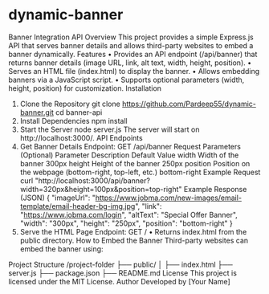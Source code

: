 # dynamic-banner
Banner Integration API
Overview
This project provides a simple Express.js API that serves banner details and allows third-party websites to embed a banner dynamically.
Features
    • Provides an API endpoint (/api/banner) that returns banner details (image URL, link, alt text, width, height, position).
    • Serves an HTML file (index.html) to display the banner.
    • Allows embedding banners via a JavaScript script.
    • Supports optional parameters (width, height, position) for customization.
Installation
1. Clone the Repository
git clone https://github.com/Pardeep55/dynamic-banner.git
cd banner-api
2. Install Dependencies
npm install
3. Start the Server
node server.js
The server will start on http://localhost:3000/.
API Endpoints
1. Get Banner Details
Endpoint: GET /api/banner
Request Parameters (Optional)
Parameter
Description
Default Value
width
Width of the banner
300px
height
Height of the banner
250px
position
Position on the webpage (bottom-right, top-left, etc.)
bottom-right
Example Request
curl "http://localhost:3000/api/banner?width=320px&height=100px&position=top-right"
Example Response (JSON)
{
    "imageUrl": "https://www.jobma.com/new-images/email-template/email-header-bg-img.jpg",
    "link": "https://www.jobma.com/login",
    "altText": "Special Offer Banner",
    "width": "300px",
    "height": "250px",
    "position": "bottom-right"
}
2. Serve the HTML Page
Endpoint: GET /
    • Returns index.html from the public directory.
How to Embed the Banner
Third-party websites can embed the banner using:
<script src="https://yourdomain.com/banner.js" data-width="320px" data-height="100px" data-position="top-right"></script>
Project Structure
/project-folder
  ├── public/
  │     ├── index.html
  ├── server.js
  ├── package.json
  ├── README.md
License
This project is licensed under the MIT License.
Author
Developed by [Your Name]
